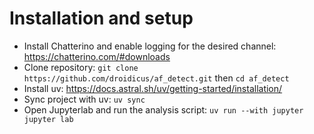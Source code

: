 # Installation and setup
* Install Chatterino and enable logging for the desired channel: https://chatterino.com/#downloads
* Clone repository: `git clone https://github.com/droidicus/af_detect.git` then `cd af_detect`
* Install uv: https://docs.astral.sh/uv/getting-started/installation/
* Sync project with uv: `uv sync`
* Open Jupyterlab and run the analysis script: `uv run --with jupyter jupyter lab`
